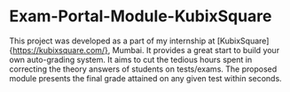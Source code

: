 # Exam-Portal-Module-KubixSquare

This project was developed as a part of my internship at [KubixSquare]{https://kubixsquare.com/}, Mumbai. It provides a great start to build your own auto-grading system. It aims to cut the tedious hours spent in correcting the theory answers of students on tests/exams. The proposed module presents the final grade attained on any given test within seconds.

